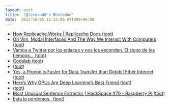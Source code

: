 ```yaml
---
layout: post
title:  "@fernand0's Mastodon"
date:  2023-10-05 11:22:09.071000+00:00
---
```

*  [How Replicache Works \| Replicache Docs ](https://doc.replicache.dev/concepts/how-it-work) ([toot](https://mastodon.social/@fernand0/111182147001525418))
*  [On Vim, Modal Interfaces And The Way We Interact With Computers ](https://hackaday.com/2023/09/01/on-vim-modal-interfaces-and-the-way-we-interact-with-computers) ([toot](https://mastodon.social/@fernand0/111182014679637219))
*  [Vamos a Twitter por los enlaces y nos los esconden. El signo de los tiempos... ](https://mastodon.social/@fernand0/111181820007863574) ([toot](https://mastodon.social/@fernand0/111181820007863574))
*  [Codelab ](https://codelabzgz.github.io/#unicode-202) ([toot](https://mastodon.social/@fernand0/111181697490240647))
*  [ ](https://mastodon.social/users/fernand0/statuses/111181680723001766/activity) ([toot](https://mastodon.social/users/fernand0/statuses/111181680723001766/activity))
*  [Yes, a Pigeon is Faster for Data Transfer than Gigabit Fiber Internet ](https://www.tomshardware.com/news/yes-a-pigeon-is-still-faster-than-gigabit-fiber-interne) ([toot](https://mastodon.social/@fernand0/111181543253665417))
*  [Here’s Why GPUs Are Deep Learning’s Best Friend ](https://hackaday.com/2023/09/03/heres-why-gpus-are-deep-learnings-best-friend) ([toot](https://mastodon.social/@fernand0/111181151810811529))
*  [ ](https://mastodon.social/users/fernand0/statuses/111178237297852248/activity) ([toot](https://mastodon.social/users/fernand0/statuses/111178237297852248/activity))
*  [Most Unusual Sentence Extractor \| HackSpace #70 - Raspberry Pi ](https://www.raspberrypi.com/news/most-unusual-sentence-extractor-hackspace-70) ([toot](https://mastodon.social/@fernand0/111177869258820214))
*  [Esta la perdemos.  ](https://avecesunafoto.wordpress.com/2023/10/04/esta-la-perdemos) ([toot](https://mastodon.social/@fernand0/111177822045892674))
